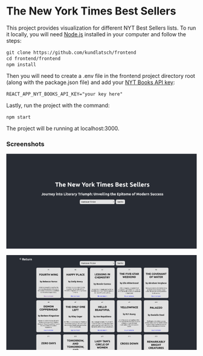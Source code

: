 # The New York Times Best Sellers 

This project provides visualization for different NYT Best Sellers lists. To run it locally, you will need [Node.js](https://nodejs.org/en) installed in your computer and follow the steps:

```
git clone https://github.com/kundlatsch/frontend
cd frontend/frontend
npm install
```

Then you will need to create a .env file in the frontend project directory root (along with the package.json file) and add your [NYT Books API key](https://developer.nytimes.com/docs/books-product/1/overview):

```
REACT_APP_NYT_BOOKS_API_KEY="your key here"
```

Lastly, run the project with the command:

```
npm start
```

The project will be running at localhost:3000.

### Screenshots

![Homepage](/images/home.png)

![Listing page](/images/list.png)